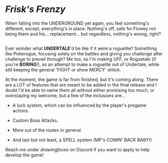 # _Frisk's Frenzy_

When falling into the UNDERGROUND yet again, you feel something's different, except, everything's in place. Nothing's off, safe for Flowey not being there and his... replacement... but regardless, nothing's wrong, right?

##
Ever wonder what **UNDERTALE**'d be like if it were a roguelite? Something like Pokerogue, focusing solely on the battles and giving you challenge after challenge to prevail through?
Me too, so I'm making UFF, or Roguetale (if you're **BORING**!), as an attempt to make a roguelite out of Undertale, while still keeping the general 'FIGHT or show MERCY' shtick. 

At the moment, the game is far from finished, but it's coming along. There are a LOT of features that are meant to be added in the final release and I doubt I'd be able to name them all without either promising too much, or overstaying my welcome, but a few of the inclusions are...

* A luck system, which can be influenced by the player's pregame actions.

* Custom Boss Attacks.

* More out of the routes in general.

* And last but not least, a SPELL system (MP's COMIN' BACK BABY!)

Reach me under _drawingfoxxo_ on Discord if you want to apply to help develop the game!
